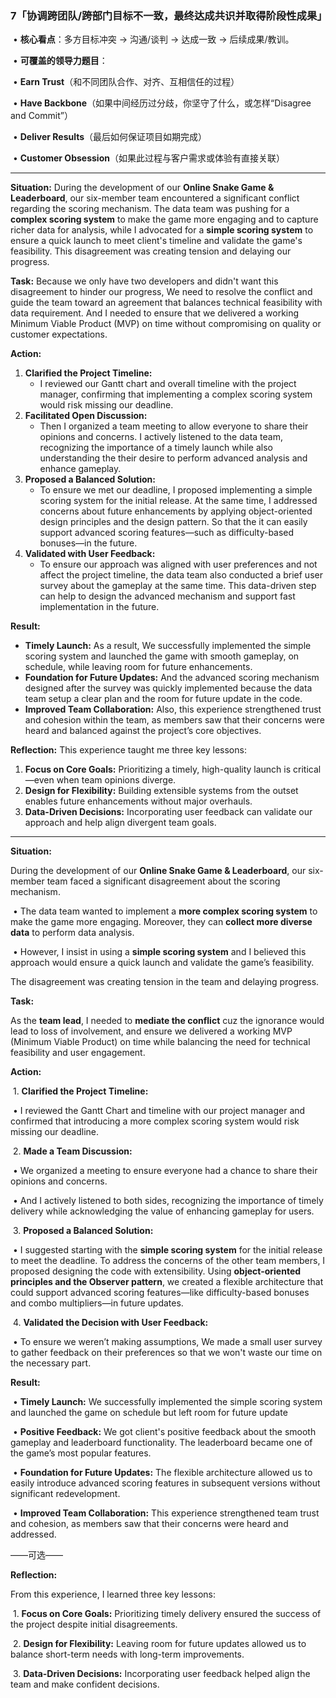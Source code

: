 ### **7「协调跨团队/跨部门目标不一致，最终达成共识并取得阶段性成果」**

​	•	**核心看点**：多方目标冲突 -> 沟通/谈判 -> 达成一致 -> 后续成果/教训。

​	•	**可覆盖的领导力题目**：

​	•	**Earn Trust**（和不同团队合作、对齐、互相信任的过程）

​	•	**Have Backbone**（如果中间经历过分歧，你坚守了什么，或怎样“Disagree and Commit”）

​	•	**Deliver Results**（最后如何保证项目如期完成）

​	•	**Customer Obsession**（如果此过程与客户需求或体验有直接关联）

------

**Situation:**
During the development of our **Online Snake Game & Leaderboard**, our six-member team encountered a significant conflict regarding the scoring mechanism. The data team was pushing for a **complex scoring system** to make the game more engaging and to capture richer data for analysis, while I advocated for a **simple scoring system** to ensure a quick launch to meet client's timeline and validate the game's feasibility. This disagreement was creating tension and delaying our progress.

**Task:**
Because we only have two developers and didn't want this disagreement to hinder our progress, We need to resolve the conflict and guide the team toward an agreement that balances technical feasibility with data requirement. And I needed to ensure that we delivered a working Minimum Viable Product (MVP) on time without compromising on quality or customer expectations.

**Action:**

1. **Clarified the Project Timeline:**
   - I reviewed our Gantt chart and overall timeline with the project manager, confirming that implementing a complex scoring system would risk missing our deadline.
2. **Facilitated Open Discussion:**
   - Then I organized a team meeting to allow everyone to share their opinions and concerns. I actively listened to the data team, recognizing the importance of a timely launch while also understanding the their desire to perform advanced analysis and enhance gameplay.
3. **Proposed a Balanced Solution:**
   - To ensure we met our deadline, I proposed implementing a simple scoring system for the initial release. At the same time, I addressed concerns about future enhancements by applying object-oriented design principles and the design pattern. So that the it can easily support advanced scoring features—such as difficulty-based bonuses—in the future.
4. **Validated with User Feedback:**
   - To ensure our approach was aligned with user preferences and not affect the project timeline, the data team also conducted a brief user survey about the gameplay at the same time. This data-driven step can help to design the advanced mechanism and support fast implementation in the future. 

**Result:**

- **Timely Launch:** As a result, We successfully implemented the simple scoring system and launched the game with smooth gameplay, on schedule, while leaving room for future enhancements. 
- **Foundation for Future Updates:** And the advanced scoring mechanism designed after the survey was quickly implemented because the data team setup a clear plan and the room for future update in the code.
- **Improved Team Collaboration:** Also, this experience strengthened trust and cohesion within the team, as members saw that their concerns were heard and balanced against the project’s core objectives.

**Reflection:**
This experience taught me three key lessons:

1. **Focus on Core Goals:** Prioritizing a timely, high-quality launch is critical—even when team opinions diverge.
2. **Design for Flexibility:** Building extensible systems from the outset enables future enhancements without major overhauls.
3. **Data-Driven Decisions:** Incorporating user feedback can validate our approach and help align divergent team goals.

-------

**Situation:**

During the development of our **Online Snake Game & Leaderboard**, our six-member team faced a significant disagreement about the scoring mechanism.

​	•	The data team wanted to implement a **more complex scoring system**  to make the game more engaging. Moreover, they can **collect more diverse data** to perform data analysis.

​	•	However, I insist in using a **simple scoring system** and I believed this approach would ensure a quick launch and validate the game’s feasibility.


The disagreement was creating tension in the team and delaying progress.



**Task:**

As the **team lead**, I needed to **mediate the conflict** cuz the ignorance would lead to loss of involvement, and ensure we delivered a working MVP (Minimum Viable Product) on time while balancing the need for technical feasibility and user engagement.



**Action:**

​	1.	**Clarified the Project Timeline:**

​	•	I reviewed the Gantt Chart and timeline with our project manager and confirmed that introducing a more complex scoring system would risk missing our deadline.

​	2.	**Made a Team Discussion:**

​	•	We organized a meeting to ensure everyone had a chance to share their opinions and concerns.

​	•	And I actively listened to both sides, recognizing the importance of timely delivery while acknowledging the value of enhancing gameplay for users.

​	3.	**Proposed a Balanced Solution:**

​	•	I suggested starting with the **simple scoring system** for the initial release to meet the deadline. To address the concerns of the other team members, I proposed designing the code with extensibility. Using **object-oriented principles and the Observer pattern**, we created a flexible architecture that could support advanced scoring features—like difficulty-based bonuses and combo multipliers—in future updates.

​	4.	**Validated the Decision with User Feedback:**

​	•	To ensure we weren’t making assumptions, We made a small user survey to gather feedback on their preferences so that we won't waste our time on the necessary part.



**Result:**

​	•	**Timely Launch:** We successfully implemented the simple scoring system and launched the game on schedule but left room for future update

​	•	**Positive Feedback:** We got client's positive feedback about the smooth gameplay and leaderboard functionality. The leaderboard became one of the game’s most popular features.

​	•	**Foundation for Future Updates:** The flexible architecture allowed us to easily introduce advanced scoring features in subsequent versions without significant redevelopment.

​	•	**Improved Team Collaboration:** This experience strengthened team trust and cohesion, as members saw that their concerns were heard and addressed.



——可选——

**Reflection:**

From this experience, I learned three key lessons:

​	1.	**Focus on Core Goals:** Prioritizing timely delivery ensured the success of the project despite initial disagreements.

​	2.	**Design for Flexibility:** Leaving room for future updates allowed us to balance short-term needs with long-term improvements.

​	3.	**Data-Driven Decisions:** Incorporating user feedback helped align the team and make confident decisions.
